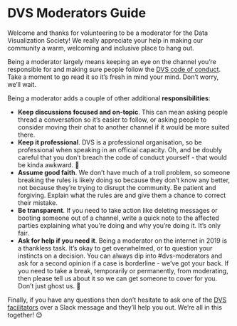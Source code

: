 # DVS Moderators Guide

Welcome and thanks for volunteering to be a moderator for the Data Visualization Society! We really appreciate your help in making our community a warm, welcoming and inclusive place to hang out.

Being a moderator largely means keeping an eye on the channel you’re responsible for and making sure people follow the [DVS code of conduct](https://www.datavisualizationsociety.com/code-of-conduct). Take a moment to go read it so it’s fresh in mind your mind. Don’t worry, we’ll wait.

Being a moderator adds a couple of other additional **responsibilities**:

- **Keep discussions focused and on-topic**. This can mean asking people thread a conversation so it’s easier to follow, or asking people to consider moving their chat to another channel if it would be more suited there.
- **Keep it professional**. DVS is a professional organisation, so be professional when speaking in an official capacity. Oh, and be doubly careful that you don’t breach the code of conduct yourself - that would be kinda awkward. 😬
- **Assume good faith**. We don’t have much of a troll problem, so someone breaking the rules is likely doing so because they don’t know any better, not because they’re trying to disrupt the community. Be patient and forgiving. Explain what the rules are and give them a chance to correct their mistake.
- **Be transparent**. If you need to take action like deleting messages or booting someone out of a channel, write a quick note to the affected parties explaining what you’re doing and why you’re doing it. It’s only fair.
- **Ask for help if you need it**. Being a moderator on the internet in 2019 is a thankless task. It’s okay to get overwhelmed, or to question your instincts on a decision. You can always dip into #dvs-moderators and ask for a second opinion if a case is borderline - we’ve got your back. If you need to take a break, temporarily or permanently, from moderating, then please tell us about it so we can get someone to cover for you. Don’t just ghost us. 👻


Finally, if you have any questions then don’t hesitate to ask one of the [DVS facilitators](https://www.datavisualizationsociety.com/the-team) over a Slack message and they’ll help you out. We’re all in this together! 😊 
